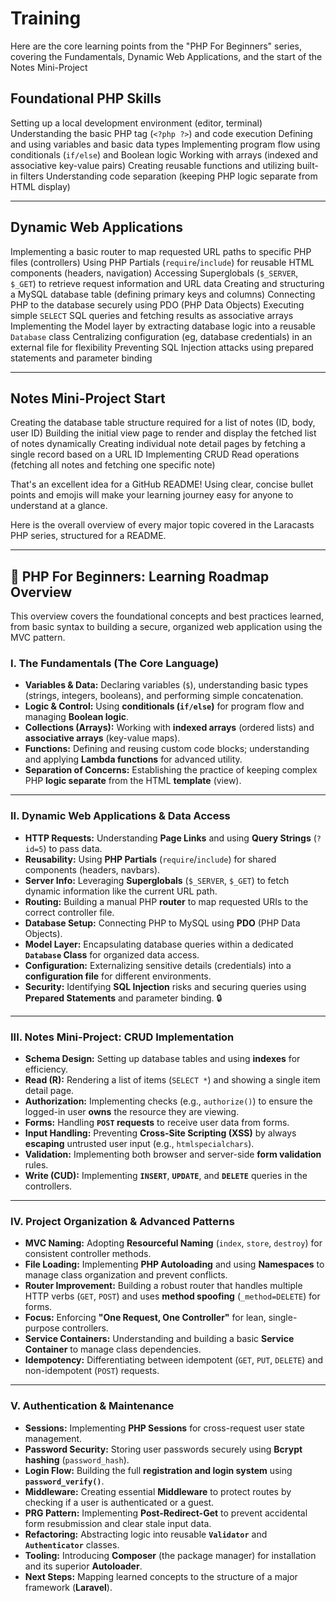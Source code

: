 # Training
Here are the core learning points from the "PHP For Beginners" series, covering the Fundamentals, Dynamic Web Applications, and the start of the Notes Mini-Project

## Foundational PHP Skills

 Setting up a local development environment (editor, terminal)
 Understanding the basic PHP tag (`<?php ?>`) and code execution
 Defining and using variables and basic data types
 Implementing program flow using conditionals (`if/else`) and Boolean logic
 Working with arrays (indexed and associative key-value pairs)
 Creating reusable functions and utilizing built-in filters
 Understanding code separation (keeping PHP logic separate from HTML display)

---

## Dynamic Web Applications

 Implementing a basic router to map requested URL paths to specific PHP files (controllers)
 Using PHP Partials (`require`/`include`) for reusable HTML components (headers, navigation)
 Accessing Superglobals (`$_SERVER`, `$_GET`) to retrieve request information and URL data
 Creating and structuring a MySQL database table (defining primary keys and columns)
 Connecting PHP to the database securely using PDO (PHP Data Objects)
 Executing simple `SELECT` SQL queries and fetching results as associative arrays
 Implementing the Model layer by extracting database logic into a reusable `Database` class
 Centralizing configuration (eg, database credentials) in an external file for flexibility
 Preventing SQL Injection attacks using prepared statements and parameter binding

---

## Notes Mini-Project Start

 Creating the database table structure required for a list of notes (ID, body, user ID)
 Building the initial view page to render and display the fetched list of notes dynamically
 Creating individual note detail pages by fetching a single record based on a URL ID
 Implementing CRUD Read operations (fetching all notes and fetching one specific note)


 That's an excellent idea for a GitHub README! Using clear, concise bullet points and emojis will make your learning journey easy for anyone to understand at a glance.

Here is the overall overview of every major topic covered in the Laracasts PHP series, structured for a README.

---

## 🚀 PHP For Beginners: Learning Roadmap Overview

This overview covers the foundational concepts and best practices learned, from basic syntax to building a secure, organized web application using the MVC pattern.

### I. The Fundamentals (The Core Language)

* **Variables & Data:** Declaring variables (`$`), understanding basic types (strings, integers, booleans), and performing simple concatenation.
* **Logic & Control:** Using **conditionals (`if/else`)** for program flow and managing **Boolean logic**.
* **Collections (Arrays):** Working with **indexed arrays** (ordered lists) and **associative arrays** (key-value maps).
* **Functions:** Defining and reusing custom code blocks; understanding and applying **Lambda functions** for advanced utility.
* **Separation of Concerns:** Establishing the practice of keeping complex PHP **logic separate** from the HTML **template** (view).

---

### II. Dynamic Web Applications & Data Access

* **HTTP Requests:** Understanding **Page Links** and using **Query Strings** (`?id=5`) to pass data.
* **Reusability:** Using **PHP Partials** (`require`/`include`) for shared components (headers, navbars).
* **Server Info:** Leveraging **Superglobals** (`$_SERVER`, `$_GET`) to fetch dynamic information like the current URL path.
* **Routing:** Building a manual PHP **router** to map requested URIs to the correct controller file.
* **Database Setup:** Connecting PHP to MySQL using **PDO** (PHP Data Objects).
* **Model Layer:** Encapsulating database queries within a dedicated **`Database` Class** for organized data access.
* **Configuration:** Externalizing sensitive details (credentials) into a **configuration file** for different environments.
* **Security:** Identifying **SQL Injection** risks and securing queries using **Prepared Statements** and parameter binding. 🔒

---

### III. Notes Mini-Project: CRUD Implementation

* **Schema Design:** Setting up database tables and using **indexes** for efficiency.
* **Read (R):** Rendering a list of items (`SELECT *`) and showing a single item detail page.
* **Authorization:** Implementing checks (e.g., `authorize()`) to ensure the logged-in user **owns** the resource they are viewing.
* **Forms:** Handling **`POST` requests** to receive user data from forms.
* **Input Handling:** Preventing **Cross-Site Scripting (XSS)** by always **escaping** untrusted user input (e.g., `htmlspecialchars`).
* **Validation:** Implementing both browser and server-side **form validation** rules.
* **Write (CUD):** Implementing **`INSERT`**, **`UPDATE`**, and **`DELETE`** queries in the controllers.

---

### IV. Project Organization & Advanced Patterns

* **MVC Naming:** Adopting **Resourceful Naming** (`index`, `store`, `destroy`) for consistent controller methods.
* **File Loading:** Implementing **PHP Autoloading** and using **Namespaces** to manage class organization and prevent conflicts.
* **Router Improvement:** Building a robust router that handles multiple HTTP verbs (`GET`, `POST`) and uses **method spoofing** (`_method=DELETE`) for forms.
* **Focus:** Enforcing **"One Request, One Controller"** for lean, single-purpose controllers.
* **Service Containers:** Understanding and building a basic **Service Container** to manage class dependencies.
* **Idempotency:** Differentiating between idempotent (`GET`, `PUT`, `DELETE`) and non-idempotent (`POST`) requests.

---

### V. Authentication & Maintenance

* **Sessions:** Implementing **PHP Sessions** for cross-request user state management.
* **Password Security:** Storing user passwords securely using **Bcrypt hashing** (`password_hash`).
* **Login Flow:** Building the full **registration and login system** using **`password_verify()`**.
* **Middleware:** Creating essential **Middleware** to protect routes by checking if a user is authenticated or a guest.
* **PRG Pattern:** Implementing **Post-Redirect-Get** to prevent accidental form resubmission and clear stale input data.
* **Refactoring:** Abstracting logic into reusable **`Validator`** and **`Authenticator`** classes.
* **Tooling:** Introducing **Composer** (the package manager) for installation and its superior **Autoloader**.
* **Next Steps:** Mapping learned concepts to the structure of a major framework (**Laravel**).
